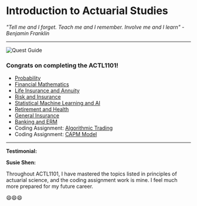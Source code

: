 # Introduction to Actuarial Studies 

_"Tell me and I forget. Teach me and I remember. Involve me and I learn" - Benjamin Franklin_

---
![Quest Guide](quest.jpg)

### Congrats on completing the ACTL1101!

* [Probability](probability.md)
* [Financial Mathematics](financial_math.md)
* [Life Insurance and Annuity](life.md)
* [Risk and Insurance](risk.md)
* [Statistical Machine Learning and AI](statsml.md)
* [Retirement and Health](super.md)
* [General Insurance](general.md)
* [Banking and ERM](banking.md)
* Coding Assignment: [Algorithmic Trading](algotrading.md)
* Coding Assignment: [CAPM Model](capm.md)




---
**Testimonial:**

**Susie Shen:**

Throughout ACTL1101, I have mastered the topics listed in principles of actuarial science, and the coding assignment work is mine. I feel much more prepared for my future career.

😄😄😄
